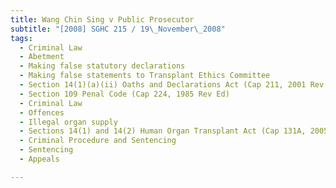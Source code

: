 ```yaml
---
title: Wang Chin Sing v Public Prosecutor 
subtitle: "[2008] SGHC 215 / 19\_November\_2008"
tags:
  - Criminal Law
  - Abetment
  - Making false statutory declarations
  - Making false statements to Transplant Ethics Committee
  - Section 14(1)(a)(ii) Oaths and Declarations Act (Cap 211, 2001 Rev Ed)
  - Section 109 Penal Code (Cap 224, 1985 Rev Ed)
  - Criminal Law
  - Offences
  - Illegal organ supply
  - Sections 14(1) and 14(2) Human Organ Transplant Act (Cap 131A, 2005 Rev Ed)
  - Criminal Procedure and Sentencing
  - Sentencing
  - Appeals

---
```


